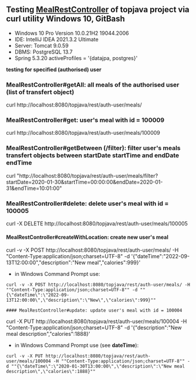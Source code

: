 ## Testing [MealRestController](src/main/java/ru/javawebinar/topjava/web/meal/MealRestController.java)  of topjava project via curl utility Windows 10, GitBash
- Windows 10 Pro Version 10.0.21H2 19044.2006
- IDE: IntelliJ IDEA 2021.3.2 Ultimate
- Server: Tomcat 9.0.59
- DBMS: PostgreSQL 13.7
- Spring 5.3.20 activeProfiles = '{datajpa, postgres}'

**testing for specified (authorised) user**

### MealRestController#getAll: all meals of the authorised user (list of transfert object)
curl http://localhost:8080/topjava/rest/auth-user/meals/

### MealRestController#get: user's meal with id = 100009
curl http://localhost:8080/topjava/rest/auth-user/meals/100009

### MealRestController#getBetween (/filter): filter user's meals transfert objects between startDate startTime and endDate endTime
curl "http://localhost:8080/topjava/rest/auth-user/meals/filter?startDate=2020-01-30&startTime=00:00:00&endDate=2020-01-31&endTime=10:01:00"

### MealRestController#delete: delete user's meal with id = 100005
curl -X DELETE http://localhost:8080/topjava/rest/auth-user/meals/100005

#### MealRestController#createWithLocation: create new user's meal
curl -v -X POST http://localhost:8080/topjava/rest/auth-user/meals/ -H "Content-Type:application/json;charset=UTF-8" -d '{"dateTime":"2022-09-13T12:00:00","description":"New meal","calories":999}'

- in Windows Command Prompt use: 
```
curl -v -X POST http://localhost:8080/topjava/rest/auth-user/meals/ -H ""Content-Type:application/json;charset=UTF-8"" -d ""{\"dateTime\":\"2022-09-13T12:00:00\",\"description\":\"New\",\"calories\":999}""
```
```
#### MealRestController#update: update user's meal with id = 100004
```
curl -X PUT http://localhost:8080/topjava/rest/auth-user/meals/100004 -H "Content-Type:application/json;charset=UTF-8" -d '{"description":"New meal description","calories":1888}'
- in Windows Command Prompt use (see **dateTime**):
```
curl -v -X PUT http://localhost:8080/topjava/rest/auth-user/meals/100004 -H ""Content-Type:application/json;charset=UTF-8"" -d ""{\"dateTime\":\"2020-01-30T13:00:00\",\"description\":\"New meal description\",\"calories\":1888}""
```
```
```